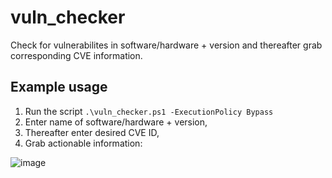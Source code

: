 # vuln_checker
Check for vulnerabilites in software/hardware + version and thereafter grab corresponding CVE information.

## Example usage
1. Run the script `.\vuln_checker.ps1 -ExecutionPolicy Bypass`
2. Enter name of software/hardware + version,
3. Thereafter enter desired CVE ID,
4. Grab actionable information:

![image](https://github.com/madret/cve_grabber/assets/56820649/50e1a7b8-f2f4-4a3c-aa6f-b950a4b8b641)
